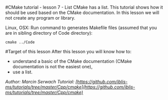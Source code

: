 #CMake tutorial - lesson 7 - List
CMake has a list. This tutorial shows how it should be used based on the CMake documentation. In this lesson we will not create any program or library.

Linux, OSX: Run command to generates Makefile files (assumed that you are in sibling directory of Code directory):
```
cmake ../Code
```

#Target of this lesson
After this lesson you will know how to:
- understand a basic of the CMake documentation (CMake documentation is not the easiest one),
- use a list.

*Author: Marcin Serwach*
*Tutorial: [https://github.com/iblis-ms/tutorials/tree/master/Cpp/cmake](https://github.com/iblis-ms/tutorials/tree/master/Cpp/cmake)*
